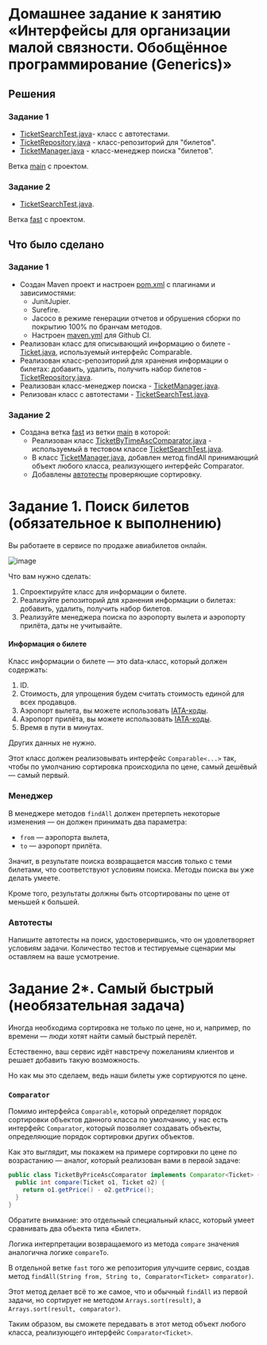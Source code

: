 # Домашнее задание к занятию «Интерфейсы для организации малой связности. Обобщённое программирование (Generics)»

## Решения
### Задание 1
 * <a href="https://github.com/Nephedov/15.Java/blob/980a8c817ee16014cccd193fb1474a3bd07fc530/src/test/java/TicketSearchTest.java">TicketSearchTest.java</a>- класс с автотестами.
 * <a href="https://github.com/Nephedov/15.Java/blob/a0cffb0c9f862645b5d1d440bae226d5b7ff3866/src/main/java/TicketRepository.java">TicketRepository.java</a> - класс-репозиторий для "билетов".
 * <a href="https://github.com/Nephedov/15.Java/blob/a0cffb0c9f862645b5d1d440bae226d5b7ff3866/src/main/java/TicketManager.java">TicketManager.java</a> - класс-менеджер поиска "билетов".

Ветка <a href="https://github.com/Nephedov/15.Java/tree/main">main</a> с проектом.
### Задание 2
 * <a href="https://github.com/Nephedov/15.Java/blob/71e67d9e9399053b428ba0ee31abd7e0369a8cd2/src/test/java/TicketSearchTest.java">TicketSearchTest.java</a>.

Ветка <a href="https://github.com/Nephedov/15.Java/tree/fast">fast</a> с проектом.
## Что было сделано
### Задание 1
* Создан Maven проект и настроен <a href="https://github.com/Nephedov/15.Java/blob/a0cffb0c9f862645b5d1d440bae226d5b7ff3866/pom.xml">pom.xml</a> с плагинами и зависимостями:
  * JunitJupier.
  * Surefire.
  * Jacoco в режиме генерации отчетов и обрушения сборки по покрытию 100% по бранчам методов.
  * Настроен <a href="https://github.com/Nephedov/15.Java/blob/a0cffb0c9f862645b5d1d440bae226d5b7ff3866/.github/workflows/maven.yml">maven.yml</a> для Github CI.
* Реализован класс для описывающий информацию о билете - <a href="https://github.com/Nephedov/15.Java/blob/a0cffb0c9f862645b5d1d440bae226d5b7ff3866/src/main/java/Ticket.java">Ticket.java</a>, используемый интерфейс Comparable.
* Реализован класс-репозиторий для хранения информации о билетах: добавить, удалить, получить набор билетов -
  <a href="https://github.com/Nephedov/15.Java/blob/a0cffb0c9f862645b5d1d440bae226d5b7ff3866/src/main/java/TicketRepository.java">TicketRepository.java</a>.
* Реализован класс-менеджер поиска - <a href="https://github.com/Nephedov/15.Java/blob/a0cffb0c9f862645b5d1d440bae226d5b7ff3866/src/main/java/TicketManager.java">TicketManager.java</a>.
* Релизован класс с автотестами - <a href="https://github.com/Nephedov/15.Java/blob/a0cffb0c9f862645b5d1d440bae226d5b7ff3866/src/test/java/TicketSearchTest.java">TicketSearchTest.java</a>.
### Задание 2
* Создана ветка <a href="https://github.com/Nephedov/15.Java/tree/fast">fast</a> из ветки <a href="https://github.com/Nephedov/15.Java/tree/main">main</a> в которой:
  * Реализован класс <a href="https://github.com/Nephedov/15.Java/blob/71e67d9e9399053b428ba0ee31abd7e0369a8cd2/src/main/java/TicketByTimeAscComparator.java">TicketByTimeAscComparator.java</a> - используемый в тестовом классе
    <a href="https://github.com/Nephedov/15.Java/blob/71e67d9e9399053b428ba0ee31abd7e0369a8cd2/src/test/java/TicketSearchTest.java">TicketSearchTest.java</a>.
  * В класс <a href="https://github.com/Nephedov/15.Java/blob/71e67d9e9399053b428ba0ee31abd7e0369a8cd2/src/main/java/TicketManager.java">TicketManager.java</a>, добавлен метод findAll принимающий объект любого класса, реализующего интерфейс Comparator<Ticket>.
  * Добавлены <a href="https://github.com/Nephedov/15.Java/blob/71e67d9e9399053b428ba0ee31abd7e0369a8cd2/src/test/java/TicketSearchTest.java">автотесты</a> проверяющие сортировку.
# Задание 1. Поиск билетов (обязательное к выполнению)

Вы работаете в сервисе по продаже авиабилетов онлайн.

![image](https://user-images.githubusercontent.com/53707586/154491051-0bc17b53-cf07-4502-80c0-6379e1a89b92.png)

Что вам нужно сделать:
1. Спроектируйте класс для информации о билете.
1. Реализуйте репозиторий для хранения информации о билетах: добавить, удалить, получить набор билетов.
1. Реализуйте менеджера поиска по аэропорту вылета и аэропорту прилёта, даты не учитывайте.

#### Информация о билете

Класс информации о билете — это data-класс, который должен содержать:
1. ID.
1. Стоимость, для упрощения будем считать стоимость единой для всех продавцов.
1. Аэропорт вылета, вы можете использовать [IATA-коды](https://ru.wikipedia.org/wiki/%D0%9A%D0%BE%D0%B4_%D0%B0%D1%8D%D1%80%D0%BE%D0%BF%D0%BE%D1%80%D1%82%D0%B0_%D0%98%D0%90%D0%A2%D0%90).
1. Аэропорт прилёта, вы можете использовать [IATA-коды](https://ru.wikipedia.org/wiki/%D0%9A%D0%BE%D0%B4_%D0%B0%D1%8D%D1%80%D0%BE%D0%BF%D0%BE%D1%80%D1%82%D0%B0_%D0%98%D0%90%D0%A2%D0%90).
1. Время в пути в минутах.

Других данных не нужно.

Этот класс должен реализовывать интерфейс `Comparable<...>` так, чтобы по умолчанию сортировка происходила по цене, самый дешёвый — самый первый.

### Менеджер

В менеджере методов `findAll` должен претерпеть некоторые изменения — он должен принимать два параметра:
* `from` — аэропорта вылета,
* `to` —  аэропорт прилёта.

Значит, в результате поиска возвращается массив только с теми билетами, что соответствуют условиям поиска. Методы поиска вы уже делать умеете.

Кроме того, результаты должны быть отсортированы по цене от меньшей к большей.

### Автотесты

Напишите автотесты на поиск, удостоверившись, что он удовлетворяет условиям задачи. Количество тестов и тестируемые сценарии мы оставляем на ваше усмотрение.

# Задание 2*. Самый быстрый (необязательная задача)

Иногда необходима сортировка не только по цене, но и, например, по времени — люди хотят найти самый быстрый перелёт.

Естественно, ваш сервис идёт навстречу пожеланиям клиентов и решает добавить такую возможность.

Но как мы это сделаем, ведь наши билеты уже сортируются по цене.

### `Comparator`

Помимо интерфейса `Comparable`, который определяет порядок сортировки объектов данного класса по умолчанию, у нас есть интерфейс `Comparator`, который позволяет создавать объекты, определяющие порядок сортировки других объектов.

Как это выглядит, мы покажем на примере сортировки по цене по возрастанию — аналог, который реализован вами в первой задаче:

```java
public class TicketByPriceAscComparator implements Comparator<Ticket> {
  public int compare(Ticket o1, Ticket o2) {
    return o1.getPrice() - o2.getPrice();
  }
}
```

Обратите внимание: это отдельный специальный класс, который умеет сравнивать два объекта типа «Билет».

Логика интерпретации возвращаемого из метода `compare` значения аналогична логике `compareTo`.

В отдельной ветке `fast` того же репозитория улучшите сервис, создав метод `findAll(String from, String to, Comparator<Ticket> comparator)`.

Этот метод делает всё то же самое, что и обычный `findAll` из первой задачи, но сортирует не методом `Arrays.sort(result)`, а `Arrays.sort(result, comparator)`.

Таким образом, вы сможете передавать в этот метод объект любого класса, реализующего интерфейс `Comparator<Ticket>`.
